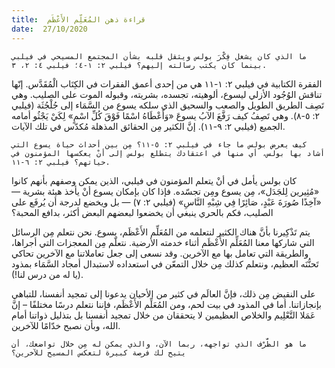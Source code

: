 ```yaml
---
title:  قراءة ذهن المُعَلِّم الأَعْظَم
date:  27/10/2020
---
```


`ما الذي كان يشغل فِكْرَ بولس ويثقل قلبه بشأن المجتمع المسيحي في فيلبي بينما كان يكتب رسالته إليهم؟ فيلبي ٢: ١-٤؛ فيلبي ٤: ٢، ٣.`

الفقرة الكتابية في فيلبي ٢: ١-١١ هي من إحدى أعمق الفقرات في الكِتَاب الْمُقَدَّس. إنّها تناقش الوُجُود الأزلي ليسوع، ألوهيته، تجسده، بشريته، وقبوله الموت على الصليب. وهي تَصِف الطريق الطويل والصعب والسحيق الذي سلكه يسوع من السَّمَاء إلى جُلْجُثَة (فيلبي ٢: ٥-٨). وهي تَصِفُ كيف رَفَّعَ الآبُ يسوعَ «وَأَعْطَاهُ اسْمًا فَوْقَ كُلِّ اسْمٍ» لِكَيْ يَجْثُو أمامه الجميع (فيلبي ٢: ٩-١١). إنَّ الكثير مِن الحقائق المذهلة مُكدّس في تلك الآيات.

`كيف يعرض بولس ما جاء في فيلبي ٢: ٥-١١؟ مِن بين أحداث حياة يسوع التي أشاد بها بولس، أي منها في اعتقادك يتطلع بولس إلى أنْ يعكسها المؤمنون في حياتهم؟ فيلبي ٢: ٦-١١.`

كان بولس يأمل في أنْ يتعلم المؤمنون في فيلبي، الذين يمكن وصفهم بأنهم كانوا «مُثِيرين لِلجَدَل»، مِن يسوع ومِن تجسّده. فإذا كان بإمكان يسوع أنْ يأخذ هيئة بشرية — «آخِذًا صُورَةَ عَبْدٍ، صَائِرًا فِي شِبْهِ النَّاسِ» (فيلبي ٢: ٧) — بل ويخضع لدرجة أن يُرفَع على الصليب، فكم بالحري ينبغي أن يخضعوا لبعضهم البعض أكثر، بدافع المحبة؟

يتم تَذْكِيرنا بأنَّ هناك الكثير لنتعلمه من المُعَلِّم الأَعْظَم، يسوع. نحن نتعلم مِن الرسائل التي شاركها معنا المُعَلِّم الأَعْظَم أثناء خدمته الأرضية. نتعلّم مِن المعجزات التي أجراها، والطريقة التي تعامل بها مع الآخرين. وقد نسعى إلى جعل تعاملاتنا مع الآخرين تحاكي تَحنُّنَه العظيم، ونتعلم كذلك مِن خلال التمعّن في استعداده لاستبدال أمجاد السَّمَاء بمذود (يا له من درس لنا!).

على النقيض مِن ذلك، فإنَّ العالَم في كثير من الأحيان يدعونا إلى تمجيد أنفسنا، للتباهي بإنجازاتنا. أما في المذود في بيت لحم، ومن المُعَلِّم الأَعْظَم، فإننا نتعلم درسًا مختلفًا – إنَّ عَمَلا التَّعْلِيم والخلاص العظيمين لا يتحققان من خلال تمجيد أنفسنا بل بتذليل ذواتنا أمام الله، وبأن نصبح خدّامًا للآخرين.

`ما هو الظَّرْف الذي تواجهه، ربما الآن، والذي يمكن له مِن خلال تواضعك، أن يتيح لك فرصة كبيرة لتعكس المسيح للآخرين؟`